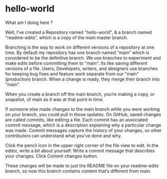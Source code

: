 # hello-world

What am I doing here ?

Well, I've created a Repository named "hello-world",
& a branch named "readme-edits", which is a copy of the main master branch.

Branching is the way to work on different versions of a repository at one time.
By default my repository has one branch named "main" which is considered to be the definitive branch. 
We use branches to experiment and make edits before committing them to "main".
Its like saving different versions of a file.
Users, Developers, writers, and designers use branches for keeping bug fixes and feature work separate from our "main" (production) branch. 
When a change is ready, they merge their branch into "main".

When you create a branch off the main branch, you’re making a copy, or snapshot, of main as it was at that point in time. 

If someone else made changes to the main branch while you were working on your branch, you could pull in those updates.
On GitHub, saved changes are called commits, like editing a file.
Each commit has an associated commit message, which is a description explaining why a particular change was made. 
Commit messages capture the history of your changes, so other contributors can understand what you’ve done and why.

Click the  pencil icon in the upper right corner of the file view to edit.
In the editor, write a bit about yourself.
Write a commit message that describes your changes.
Click Commit changes button.

These changes will be made to just the README file on your readme-edits branch, 
so now this branch contains content that’s different from main.


